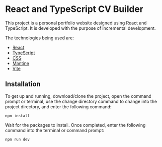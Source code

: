 # React and TypeScript CV Builder

This project is a personal portfolio website designed using React and TypeScript. It is developed with the purpose of incremental development.

The technologies being used are:
- [React](https://react.dev/)
- [TypeScript](https://www.typescriptlang.org/)
- [CSS](https://www.w3.org/Style/CSS/Overview.en.html)
- [Mantine](https://mantine.dev/)
- [Vite](https://vite.dev/)

## Installation
To get up and running, download/clone the project, open the command prompt or terminal, use the change directory command to change into the project directory, and enter the following command:
```
npm install
```
Wait for the packages to install. Once completed, enter the following command into the terminal or command prompt:
```
npm run dev
```

